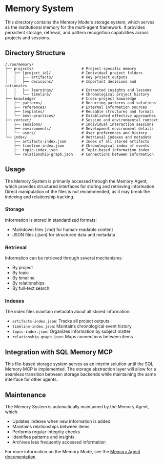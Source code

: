 # Memory System

This directory contains the Memory Mode's storage system, which serves as the institutional memory for the multi-agent framework. It provides persistent storage, retrieval, and pattern recognition capabilities across projects and sessions.

## Directory Structure

```
/.roo/memory/
├── projects/                      # Project-specific memory
│   ├── [project_id]/              # Individual project folders
│   │   ├── artifacts/             # Key project outputs
│   │   ├── decisions/             # Important decisions and rationales
│   │   ├── learnings/             # Extracted insights and lessons
│   │   └── timeline/              # Chronological project history
├── knowledge/                     # Cross-project knowledge
│   ├── patterns/                  # Recurring patterns and solutions
│   ├── references/                # External information sources
│   ├── templates/                 # Reusable structures and formats
│   └── best-practices/            # Established effective approaches
├── context/                       # Session and environmental context
│   ├── sessions/                  # Individual interaction sessions
│   ├── environments/              # Development environment details
│   └── users/                     # User preferences and history
└── index/                         # Retrieval indexes and metadata
    ├── artifacts-index.json       # Index of all stored artifacts
    ├── timeline-index.json        # Chronological index of events
    ├── topic-index.json           # Topic-based information index
    └── relationship-graph.json    # Connections between information
```

## Usage

The Memory System is primarily accessed through the Memory Agent, which provides structured interfaces for storing and retrieving information. Direct manipulation of the files is not recommended, as it may break the indexing and relationship tracking.

### Storage

Information is stored in standardized formats:
- Markdown files (.md) for human-readable content
- JSON files (.json) for structured data and metadata

### Retrieval

Information can be retrieved through several mechanisms:
- By project
- By topic
- By timeline
- By relationships
- By full-text search

### Indexes

The index files maintain metadata about all stored information:
- `artifacts-index.json`: Tracks all project outputs
- `timeline-index.json`: Maintains chronological event history
- `topic-index.json`: Organizes information by subject matter
- `relationship-graph.json`: Maps connections between items

## Integration with SQL Memory MCP

This file-based storage system serves as an interim solution until the SQL Memory MCP is implemented. The storage abstraction layer will allow for a seamless transition between storage backends while maintaining the same interface for other agents.

## Maintenance

The Memory System is automatically maintained by the Memory Agent, which:
- Updates indexes when new information is added
- Maintains relationships between items
- Performs regular integrity checks
- Identifies patterns and insights
- Archives less frequently accessed information

For more information on the Memory Mode, see the [Memory Agent documentation](../../agents/memory/memory-agent.md).